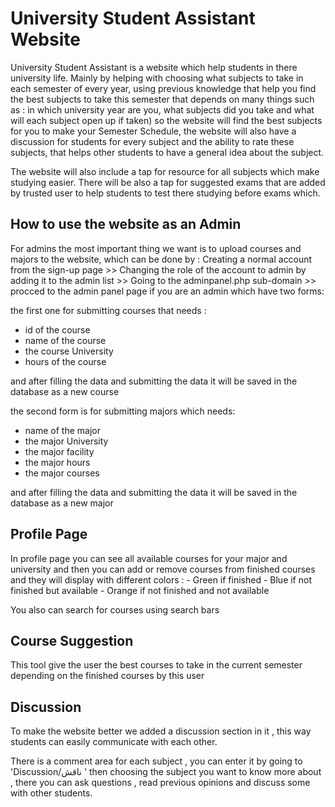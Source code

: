 <h1>University Student Assistant Website</h1>
University Student Assistant is a website which help students in there university life. Mainly by helping with choosing what subjects to take in each semester of every year, using previous knowledge that help you find the best subjects to take this semester that depends on many things such as : in which university year are you, what subjects did you take and what will each subject open up if taken) so the website will find the best subjects for you to make your Semester Schedule, the website will also have a discussion for students for every subject and the ability to rate these subjects, that helps other students to have a general idea about the subject.

The website will also include a tap for resource for all subjects which make studying easier.
There will be also a tap for suggested exams that are added by trusted user to help students to test there studying before exams which.

<h2> How to use the website as an Admin</h2>
For admins the most important thing we want is to upload courses and majors to the website, which can be done by : Creating a normal account from the sign-up page  >>  Changing the role of the account to admin by adding it to the admin list >> Going to the adminpanel.php sub-domain >> procced to the admin panel page if you are an admin which have two forms:

the first one for submitting courses that needs :
- id of the course
- name of the course
- the course University
- hours of the course

and after filling the data and submitting the data it will be saved in the database as a new course

the second form is for submitting majors which needs:
- name of the major
- the major University
- the major facility
- the major hours
- the major courses

and after filling the data and submitting the data it will be saved in the database as a new major

<h2>Profile Page</h2>
In profile page you can see all available courses for your major and university and then you can add or remove courses from finished courses and they will display with different colors :
- Green if finished
- Blue if not finished but available
- Orange if not finished and not available

You also can search for courses using search bars

<h2>Course Suggestion</h2>
This tool give the user the best courses to take in the current semester depending on the finished courses by this user 


<h2>Discussion</h2>

To make the website better we added a discussion section in it , this way students can easily communicate with each other.

There is a comment area for each subject , you can enter it by going to 'Discussion/ناقش '  then choosing the subject you want to know more about , there you can ask questions , read previous opinions and discuss some with other students.
